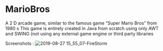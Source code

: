 # MarioBros
A 2 D arcade game, similar to the famous game “Super Mario Bros” from 1980 s This game is entirely created in Java from scratch using only AWT and SWING (not using any external game engine or third party libraries

Screenshots :
![2019-08-27 15_55_07-FireStorm](https://user-images.githubusercontent.com/25323699/64065790-e8a27180-cc2f-11e9-99ee-c960dcce8a02.png)
